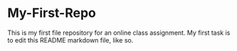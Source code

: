 # My-First-Repo
This is my first file repository for an online class assignment.
My first task is to edit this README markdown file, like so. 
